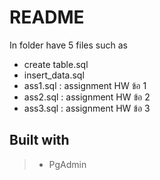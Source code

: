 # README 
In folder have 5 files such as 
- create table.sql
- insert_data.sql
- ass1.sql : assignment HW ข้อ 1
- ass2.sql : assignment HW ข้อ 2
- ass3.sql : assignment HW ข้อ 3

## Built with
> - PgAdmin


